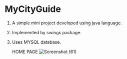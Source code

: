 # MyCityGuide
1. A simple mini project developed using java language. 
2. Implemented by swings package. 
3. Uses MYSQL database. 

   HOME PAGE 
![Screenshot (61)](https://user-images.githubusercontent.com/92942459/154681248-54bcdcf0-1414-4c7f-9bbf-d3d7b6ccc54f.png)
